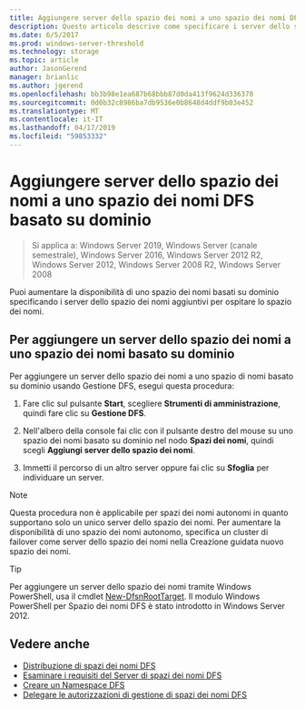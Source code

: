 ```yaml
---
title: Aggiungere server dello spazio dei nomi a uno spazio dei nomi DFS basato su dominio
description: Questo articolo descrive come specificare i server dello spazio dei nomi aggiuntivi per ospitare uno spazio dei nomi mediante Gestione DFS.
ms.date: 6/5/2017
ms.prod: windows-server-threshold
ms.technology: storage
ms.topic: article
author: JasonGerend
manager: brianlic
ms.author: jgerend
ms.openlocfilehash: bb3b98e1ea687b68bbb87d0da413f9624d336370
ms.sourcegitcommit: 0d0b32c8986ba7db9536e0b8648d4ddf9b03e452
ms.translationtype: MT
ms.contentlocale: it-IT
ms.lasthandoff: 04/17/2019
ms.locfileid: "59853332"
---
```

# <a name="add-namespace-servers-to-a-domain-based-dfs-namespace"></a>Aggiungere server dello spazio dei nomi a uno spazio dei nomi DFS basato su dominio

> Si applica a: Windows Server 2019, Windows Server (canale semestrale), Windows Server 2016, Windows Server 2012 R2, Windows Server 2012, Windows Server 2008 R2, Windows Server 2008

Puoi aumentare la disponibilità di uno spazio dei nomi basati su dominio specificando i server dello spazio dei nomi aggiuntivi per ospitare lo spazio dei nomi.

## <a name="to-add-a-namespace-server-to-a-domain-based-namespace"></a>Per aggiungere un server dello spazio dei nomi a uno spazio dei nomi basato su dominio

Per aggiungere un server dello spazio dei nomi a uno spazio di nomi basato su dominio usando Gestione DFS, esegui questa procedura:

1.  Fare clic sul pulsante **Start**, scegliere **Strumenti di amministrazione**, quindi fare clic su **Gestione DFS**.

2.  Nell'albero della console fai clic con il pulsante destro del mouse su uno spazio dei nomi basato su dominio nel nodo **Spazi dei nomi**, quindi scegli **Aggiungi server dello spazio dei nomi**.

3.  Immetti il percorso di un altro server oppure fai clic su **Sfoglia** per individuare un server.

> [!NOTE]
> Questa procedura non è applicabile per spazi dei nomi autonomi in quanto supportano solo un unico server dello spazio dei nomi. Per aumentare la disponibilità di uno spazio dei nomi autonomo, specifica un cluster di failover come server dello spazio dei nomi nella Creazione guidata nuovo spazio dei nomi.


> [!TIP]
> Per aggiungere un server dello spazio dei nomi tramite Windows PowerShell, usa il cmdlet [New-DfsnRootTarget](https://docs.microsoft.com/powershell/module/dfsn/set-dfsnroottarget). Il modulo Windows PowerShell per Spazio dei nomi DFS è stato introdotto in Windows Server 2012.

## <a name="see-also"></a>Vedere anche

-   [Distribuzione di spazi dei nomi DFS](deploying-dfs-namespaces.md)
-   [Esaminare i requisiti del Server di spazi dei nomi DFS](https://technet.microsoft.com/library/cc753448(v=ws.11).aspx)
-   [Creare un Namespace DFS](create-a-dfs-namespace.md)
-   [Delegare le autorizzazioni di gestione di spazi dei nomi DFS](delegate-management-permissions-for-dfs-namespaces.md)

